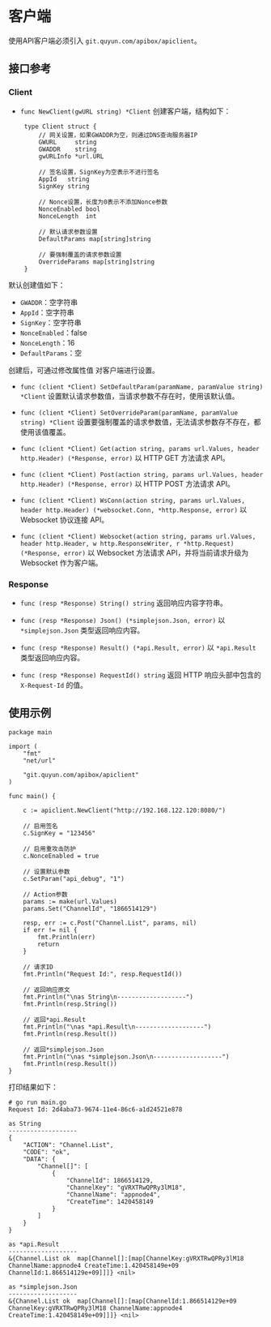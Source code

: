客户端
======

使用API客户端必须引入 `git.quyun.com/apibox/apiclient`。

## 接口参考

### Client

 - `func NewClient(gwURL string) *Client`
    创建客户端，结构如下：

		type Client struct {
			// 网关设置，如果GWADDR为空，则通过DNS查询服务器IP
			GWURL     string
			GWADDR    string
			gwURLInfo *url.URL
		
			// 签名设置，SignKey为空表示不进行签名
			AppId   string
			SignKey string
		
			// Nonce设置，长度为0表示不添加Nonce参数
			NonceEnabled bool
			NonceLength  int
		
			// 默认请求参数设置
			DefaultParams map[string]string
			
			// 要强制覆盖的请求参数设置
			OverrideParams map[string]string
		}

  默认创建值如下：
   - `GWADDR`：空字符串
   - `AppId`：空字符串
   - `SignKey`：空字符串
   - `NonceEnabled`：false
   - `NonceLength`：16
   - `DefaultParams`：空

  创建后，可通过修改属性值 对客户端进行设置。

 - `func (client *Client) SetDefaultParam(paramName, paramValue string) *Client`
   设置默认请求参数值，当请求参数不存在时，使用该默认值。

 - `func (client *Client) SetOverrideParam(paramName, paramValue string) *Client`
   设置要强制覆盖的请求参数值，无法请求参数存不存在，都使用该值覆盖。

 - `func (client *Client) Get(action string, params url.Values, header http.Header) (*Response, error)`
    以 HTTP GET 方法请求 API。

 - `func (client *Client) Post(action string, params url.Values, header http.Header) (*Response, error)`
    以 HTTP POST 方法请求 API。

 - `func (client *Client) WsConn(action string, params url.Values, header http.Header) (*websocket.Conn, *http.Response, error)`
    以 Websocket 协议连接 API。
 
 - `func (client *Client) Websocket(action string, params url.Values, header http.Header, w http.ResponseWriter, r *http.Request) (*Response, error)`
    以 Websocket 方法请求 API，并将当前请求升级为 Websocket 作为客户端。

### Response

 - `func (resp *Response) String() string`
   返回响应内容字符串。
 
 - `func (resp *Response) Json() (*simplejson.Json, error)`
    以 `*simplejson.Json` 类型返回响应内容。

 - `func (resp *Response) Result() (*api.Result, error)`
   以 `*api.Result` 类型返回响应内容。

 - `func (resp *Response) RequestId() string`
   返回 HTTP 响应头部中包含的 `X-Request-Id` 的值。

## 使用示例

	package main
	
	import (
		"fmt"
		"net/url"
	
		"git.quyun.com/apibox/apiclient"
	)
	
	func main() {
	
		c := apiclient.NewClient("http://192.168.122.120:8080/")
	
		// 启用签名
		c.SignKey = "123456"
	
		// 启用重攻击防护
		c.NonceEnabled = true

		// 设置默认参数
		c.SetParam("api_debug", "1")
		
		// Action参数
		params := make(url.Values)
		params.Set("ChannelId", "1866514129")
	
		resp, err := c.Post("Channel.List", params, nil)
		if err != nil {
			fmt.Println(err)
			return
		}
	
		// 请求ID
		fmt.Println("Request Id:", resp.RequestId())
	
		// 返回响应原文
		fmt.Println("\nas String\n-------------------")
		fmt.Println(resp.String())
	
		// 返回*api.Result
		fmt.Println("\nas *api.Result\n-------------------")
		fmt.Println(resp.Result())
	
		// 返回*simplejson.Json
		fmt.Println("\nas *simplejson.Json\n-------------------")
		fmt.Println(resp.Result())
	}

打印结果如下：

	# go run main.go 
	Request Id: 2d4aba73-9674-11e4-86c6-a1d24521e878
	
	as String
	-------------------
	{
	    "ACTION": "Channel.List",
	    "CODE": "ok",
	    "DATA": {
	        "Channel[]": [
	            {
	                "ChannelId": 1866514129,
	                "ChannelKey": "gVRXTRwQPRy3lM18",
	                "ChannelName": "appnode4",
	                "CreateTime": 1420458149
	            }
	        ]
	    }
	}
	
	as *api.Result
	-------------------
	&{Channel.List ok  map[Channel[]:[map[ChannelKey:gVRXTRwQPRy3lM18 ChannelName:appnode4 CreateTime:1.420458149e+09 ChannelId:1.866514129e+09]]]} <nil>
	
	as *simplejson.Json
	-------------------
	&{Channel.List ok  map[Channel[]:[map[ChannelId:1.866514129e+09 ChannelKey:gVRXTRwQPRy3lM18 ChannelName:appnode4 CreateTime:1.420458149e+09]]]} <nil>